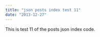 ```yaml
---
title: "json posts index test 11"
date: "2013-12-27"
---
```


<div class="content">
<p>This is test 11 of the posts json index code.</p>
</div>
